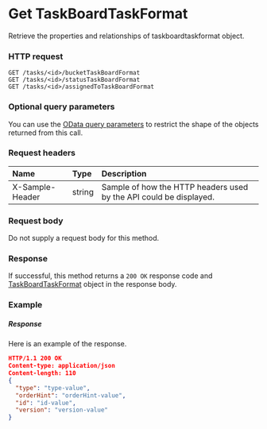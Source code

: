 # Get TaskBoardTaskFormat

Retrieve the properties and relationships of taskboardtaskformat object.
### HTTP request
```http
GET /tasks/<id>/bucketTaskBoardFormat
GET /tasks/<id>/statusTaskBoardFormat
GET /tasks/<id>/assignedToTaskBoardFormat
```
### Optional query parameters
You can use the [OData query parameters](odata-optional-query-parameters.md) to restrict the shape of the objects returned from this call.
### Request headers
| Name       | Type | Description|
|:-----------|:------|:----------|
| X-Sample-Header  | string  | Sample of how the HTTP headers used by the API could be displayed.|

### Request body
Do not supply a request body for this method.
### Response
If successful, this method returns a `200 OK` response code and [TaskBoardTaskFormat](../resources/taskboardtaskformat.md) object in the response body.
### Example
##### Response
Here is an example of the response.
```json
HTTP/1.1 200 OK
Content-type: application/json
Content-length: 110
{
  "type": "type-value",
  "orderHint": "orderHint-value",
  "id": "id-value",
  "version": "version-value"
}
```

<!-- uuid: 82aa4b5e-a716-4e93-a577-8aa3e50d3963
2015-10-09 18:16:07 UTC -->